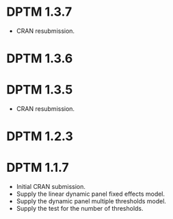 # DPTM 1.3.7
* CRAN resubmission.

# DPTM 1.3.6

# DPTM 1.3.5
* CRAN resubmission.

# DPTM 1.2.3

# DPTM 1.1.7

* Initial CRAN submission.
* Supply the linear dynamic panel fixed effects model.
* Supply the dynamic panel multiple thresholds model.
* Supply the test for the number of thresholds.
